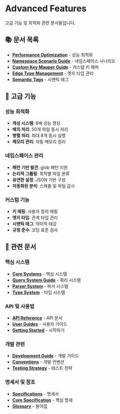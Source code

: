 # Advanced Features

고급 기능 및 최적화 관련 문서들입니다.

## 📚 문서 목록

- **[Performance Optimization](./PERFORMANCE-OPTIMIZATION.md)** - 성능 최적화
- **[Namespace Scenario Guide](./namespace-scenario-guide.md)** - 네임스페이스 시나리오
- **[Custom Key Mapper Guide](./CustomKeyMapper-Guide.md)** - 커스텀 키 매퍼
- **[Edge Type Management](./edge-type-management.md)** - 엣지 타입 관리
- **[Semantic Tags](./semantic-tags.md)** - 시맨틱 태그

## 🚀 고급 기능

### 성능 최적화
- **캐싱 시스템**: 6배 성능 향상
- **배치 처리**: 50개 파일 동시 처리
- **병렬 처리**: 최대 8개 동시 실행
- **메모리 관리**: 자동 메모리 정리

### 네임스페이스 관리
- **패턴 기반 발견**: glob 패턴 지원
- **논리적 그룹핑**: 목적별 파일 분류
- **유연한 설정**: JSON 기반 구성
- **자동화된 분석**: 스케줄 및 파일 감시

### 커스텀 기능
- **키 매핑**: 사용자 정의 매핑
- **엣지 타입**: 관계 타입 관리
- **시맨틱 태그**: 의미적 태깅
- **규정 준수**: 코딩 표준 검사

## 📖 관련 문서

### 핵심 시스템
- **[Core Systems](../04-core-systems/README.md)** - 핵심 시스템
- **[Query System Guide](../04-core-systems/QUERY-SYSTEM-GUIDE.md)** - 쿼리 시스템
- **[Parser System](../04-core-systems/PARSER_SYSTEM.md)** - 파서 시스템
- **[Type System](../04-core-systems/type-system.md)** - 타입 시스템

### API 및 사용법
- **[API Reference](../03-api-reference/README.md)** - API 문서
- **[User Guides](../02-user-guides/README.md)** - 사용자 가이드
- **[Getting Started](../01-getting-started/README.md)** - 시작하기

### 개발 관련
- **[Development Guide](../06-development/README.md)** - 개발 가이드
- **[Conventions](../06-development/CONVENTIONS.md)** - 개발 컨벤션
- **[Testing Strategy](../06-development/testing-strategy.md)** - 테스트 전략

### 명세서 및 참조
- **[Specifications](../07-specifications/README.md)** - 명세서
- **[Core Specification](../07-specifications/CORE-SPECIFICATION.md)** - 핵심 명세
- **[Glossary](../08-reference/GLOSSARY.md)** - 용어집
